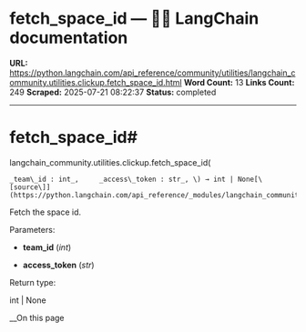 # fetch_space_id — 🦜🔗 LangChain  documentation

**URL:** https://python.langchain.com/api_reference/community/utilities/langchain_community.utilities.clickup.fetch_space_id.html
**Word Count:** 13
**Links Count:** 249
**Scraped:** 2025-07-21 08:22:37
**Status:** completed

---

# fetch\_space\_id\#

langchain\_community.utilities.clickup.fetch\_space\_id\(

    _team\_id : int_,     _access\_token : str_, \) → int | None[\[source\]](https://python.langchain.com/api_reference/_modules/langchain_community/utilities/clickup.html#fetch_space_id)\#     

Fetch the space id.

Parameters:     

  * **team\_id** \(_int_\)

  * **access\_token** \(_str_\)

Return type:     

int | None

__On this page
